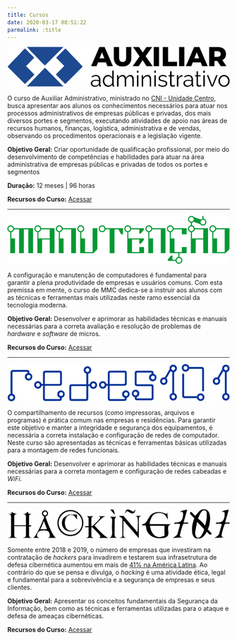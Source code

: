 ```yaml
---
title: Cursos
date: 2020-03-17 08:51:22
parmalink: :title
---
```


<img src="../../assets/media/img/cursos/logo-auxiliar-administrativo-01.png" alt="Auxiliar Administrativo" title="Auxiliar Administrativo" class="img-50">

O curso de Auxiliar Administrativo, ministrado no [CNI - Unidade Centro](http://grupocni.com.br/index.php/centro-2/), busca apresentar aos alunos os conhecimentos necessários para atuar nos processos administrativos de empresas públicas e privadas, dos mais diversos portes e segmentos, executando atividades de apoio nas áreas de recursos humanos, finanças, logística, administrativa e de vendas, observando os procedimentos operacionais e a legislação vigente.

**Objetivo Geral:** Criar oportunidade de qualificação profissional, por meio do desenvolvimento de competências e habilidades para atuar na área administrativa de empresas públicas e privadas de todos os portes e segmentos

**Duração:** 12 meses | 96 horas

**Recursos do Curso:** [Acessar](./administracao.html)

---

<img src="../../assets/media/img/cursos/logo-manutencao.png" alt="Montagem e Manutenção de Micros" title="Montagem e Manutenção de Micros" class="img-50">

A configuração e manutenção de computadores é fundamental para garantir a plena produtividade de empresas e usuários comuns. Com esta premissa em mente, o curso de MMC dedica-se a instruir aos alunos com as técnicas e ferramentas mais utilizadas neste ramo essencial da tecnologia moderna.

**Objetivo Geral:** Desenvolver e aprimorar as habilidades técnicas e manuais necessárias para a correta avaliação e resolução de problemas de *hardware* e *software* de micros.

**Recursos do Curso:** [Acessar](./manutencao.html)

---

<img src="../../assets/media/img/cursos/logo-redes101.png" alt="Redes de Computadores" title="Redes de Computadores" class="img-50">

O compartilhamento de recursos (como impressoras, arquivos e programas) é prática comum nas empresas e residências. Para garantir este objetivo e manter a integridade e segurança dos equipamentos, é necessária a correta instalação e configuração de redes de computador. Neste curso são apresentadas as técnicas e ferramentas básicas utilizadas para a montagem de redes funcionais.

**Objetivo Geral:** Desenvolver e aprimorar as habilidades técnicas e manuais necessárias para a correta montagem e configuração de redes cabeadas e *WiFi*.

**Recursos do Curso:** [Acessar](./redes.html)

---

<img src="../../assets/media/img/cursos/logo-hacking101.png" alt="Hacking" title="Hacking" class="img-50">

Somente entre 2018 e 2019, o número de empresas que investiram na contratação de *hackers* para invadirem e testarem sua infrasetrutura de defesa cibernética aumentou em mais de [41% na América Latina](https://www.hackerone.com/sites/default/files/2019-08/hacker-powered-security-report-2019.pdf). Ao contrário do que se pensa e divulga, o *hacking* é uma atividade ética, legal e fundamental para a sobrevivência e a segurança de empresas e seus clientes.

**Objetivo Geral:** Apresentar os conceitos fundamentais da Segurança da Informação, bem como as técnicas e ferramentas utilizadas para o ataque e defesa de ameaças cibernéticas.

**Recursos do Curso:** [Acessar](./hacking.html)
